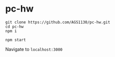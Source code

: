 # pc-hw

```
git clone https://github.com/AGS1130/pc-hw.git
cd pc-hw
npm i

npm start
```

Navigate to ```localhost:3000```
